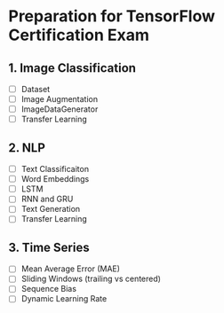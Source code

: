 # Preparation for TensorFlow Certification Exam

## 1. Image Classification
- [ ] Dataset
- [ ] Image Augmentation
- [ ] ImageDataGenerator
- [ ] Transfer Learning

## 2. NLP
- [ ] Text Classificaiton
- [ ] Word Embeddings
- [ ] LSTM
- [ ] RNN and GRU
- [ ] Text Generation
- [ ] Transfer Learning

## 3. Time Series
- [ ] Mean Average Error (MAE)
- [ ] Sliding Windows (trailing vs centered)
- [ ] Sequence Bias
- [ ] Dynamic Learning Rate